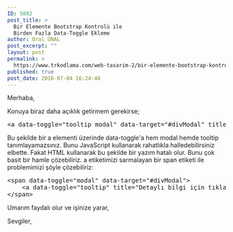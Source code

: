 ```yaml
---
ID: 5892
post_title: >
  Bir Elemente Bootstrap Kontrolü ile
  Birden Fazla Data-Toggle Ekleme
author: Oral ÜNAL
post_excerpt: ""
layout: post
permalink: >
  https://www.trkodlama.com/web-tasarim-2/bir-elemente-bootstrap-kontrolu-ile-birden-fazla-data-toggle-ekleme-5892.html
published: true
post_date: 2016-07-04 16:24:46
---
```

Merhaba,

Konuya biraz daha açıklık getirmem gerekirse;

<pre class="lang:xhtml decode:true">&lt;a data-toggle="tooltip modal" data-target="#divModal" title="Detaylı bilgi için tıklayınız"&gt;+&lt;/a&gt;</pre>

Bu şekilde bir a elementi üzerinde data-toggle'a hem modal hemde tooltip tanımlayamazsınız. Bunu JavaScript kullanarak rahatlıkla halledebilirsiniz elbette. Fakat HTML kullanarak bu şekilde bir yazım hatalı olur. Bunu çok basit bir hamle çözebiliriz. a etiketimizi sarmalayan bir span etiketi ile problemimizi şöyle çözebiliriz:

<pre class="lang:xhtml decode:true ">&lt;span data-toggle="modal" data-target="#divModal"&gt;
    &lt;a data-toggle="tooltip" title="Detaylı bilgi için tıklayınız"&gt;+&lt;/a&gt;
&lt;/span&gt;</pre>

Umarım faydalı olur ve işinize yarar,

Sevgiler,